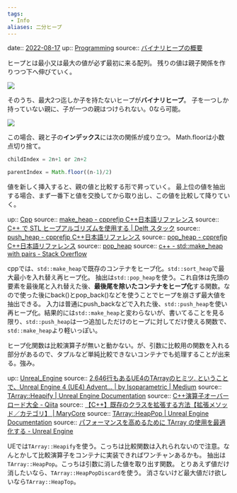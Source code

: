 ```yaml
---
tags:
 - Info
aliases: 二分ヒープ
---
```


date:: [2022-08-17](Daily_Note/2022-08-17.md)
up:: [Programming](../Bar/Program/Programming.md)
source:: [バイナリヒープの概要](https://ichi.pro/bainari-hi-pu-no-gaiyo-13837092936055)

ヒープとは最小又は最大の値が必ず最初に来る配列。
残りの値は親子関係を作りつつ下へ伸びていく。

![](https://ichi.pro/assets/images/max/724/1*hrTegmb_97-cVaXFb08Xew.png)

そのうち、最大2つ迄しか子を持たないヒープが**バイナリヒープ**。
子を一つしか持っていない親に、子が一つの親はつけられない。0なら可能。

![](https://ichi.pro/assets/images/max/724/1*CfAMqWfiekSpa11lQ4fmzw.png)

この場合、親と子の**インデックス**には次の関係が成り立つ。
Math.floorは小数点切り捨て。

```javascript
childIndex = 2n+1 or 2n+2
```

```javascript
parentIndex = Math.floor((n-1)/2)
```

値を新しく挿入すると、親の値と比較する形で昇っていく。
最上位の値を抽出する場合、まず一番下と値を交換してから取り出し、この値を比較して降りていく。

up:: [Cpp](../Bar/Program/Cpp.md)
source:: [make_heap - cpprefjp C++日本語リファレンス](https://cpprefjp.github.io/reference/algorithm/make_heap.html)
source:: [C++ で STL ヒープアルゴリズムを使用する | Delft スタック](https://www.delftstack.com/ja/howto/cpp/heap-in-cpp/)
source:: [push_heap - cpprefjp C++日本語リファレンス](https://cpprefjp.github.io/reference/algorithm/push_heap.html)
source:: [pop_heap - cpprefjp C++日本語リファレンス](https://cpprefjp.github.io/reference/algorithm/pop_heap.html)
source:: [pop_heap](https://www.cc.nagasaki-u.ac.jp/sec_online_manual/fcpp/stdlib/stdref/pop_9596.htm)
source:: [c++ - std::make_heap with pairs - Stack Overflow](https://stackoverflow.com/questions/4135834/stdmake-heap-with-pairs)

cppでは、`std::make_heap`で既存のコンテナをヒープ化。`std::sort_heap`で最大最小を入れ替え再ヒープ化。
抽出は`std::pop_heap`を使う。これ自体は先頭の要素を最後尾と入れ替えた後、**最後尾を除いたコンテナをヒープ化**する関数。なので使った後にback()とpop_back()などを使うことでヒープを崩さず最大値を抽出できる。
入力は普通にpush_backなどで入れた後、`std::push_heap`を使い再ヒープ化。結果的には`std::make_heap`と変わらないが、書いてることを見る限り、`std::push_heap`は一つ追加しただけのヒープに対してだけ使える関数で、`std::make_heap`より軽いっぽい。

ヒープ化関数は比較演算子が無いと動かない。が、引数に比較用の関数を入れる部分があるので、タプルなど単純比較できないコンテナでも処理することが出来る。強み。


up:: [Unreal_Engine](../Bar/App/Unreal_Engine.md)
source:: [2,646行もあるUE4のTArrayのヒミツ. ということで、Unreal Engine 4 (UE4) Advent… | by Isoparametric | Medium](https://medium.com/@isoparametric/2-646%E8%A1%8C%E3%82%82%E3%81%82%E3%82%8Bue4%E3%81%AEtarray%E3%81%AE%E3%83%92%E3%83%9F%E3%83%84-a750c51a20b3)
source:: [TArray::Heapify | Unreal Engine Documentation](https://docs.unrealengine.com/5.0/en-US/API/Runtime/Core/Containers/TArray/Heapify/1/)
source:: [C++演算子オーバーロード大全 - Qiita](https://qiita.com/rinse_/items/9d87d5cb0dc1e89d005e)
source:: [【C++】既存のクラスを拡張する方法【拡張メソッド／カテゴリ】 | MaryCore](https://marycore.jp/prog/cpp/class-extension-methods/)
source:: [TArray::HeapPop | Unreal Engine Documentation](https://docs.unrealengine.com/5.0/en-US/API/Runtime/Core/Containers/TArray/HeapPop/1/)
source:: [パフォーマンスを高めるために TArray の使用を最適化する - Unreal Engine](https://www.unrealengine.com/ja/blog/optimizing-tarray-usage-for-performance)

UEでは`TArray::Heapify`を使う。こっちは比較関数は入れられないので注意。なんとかして比較演算子をコンテナに実装できればワンチャンあるかも。
抽出は`TArray::HeapPop`。こっちは引数に消した値を取り出す関数。
とりあえず値だけ消したいなら、`TArray::HeapPopDiscard`を使う。
消さないけど最大値だけ欲しいなら`TArray::HeapTop`。